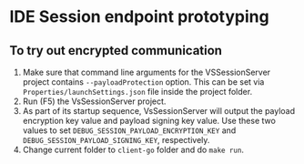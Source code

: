 # IDE Session endpoint prototyping

## To try out encrypted communication

1. Make sure that command line arguments for the VSSessionServer project contains `--payloadProtection` option. This can be set via `Properties/launchSettings.json` file inside the project folder.
2. Run (F5) the VsSessionServer project.
3. As part of its startup sequence, VsSessionServer will output the payload encryption key value and payload signing key value. Use these two values to set `DEBUG_SESSION_PAYLOAD_ENCRYPTION_KEY` and `DEBUG_SESSION_PAYLOAD_SIGNING_KEY`, respectively.
4. Change current folder to `client-go` folder and do `make run`.
 
